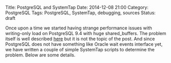 Title: PostgreSQL and SystemTap
Date: 2014-12-08 21:00
Category: PostgreSQL
Tags: PostgreSQL, SystemTap, debugging, sources
Status: draft

Once upon a time we started having strange performance issues with writing-only
load on PostgreSQL 9.4 with huge shared_buffers. The problem itself is well
described [here](http://www.postgresql.org/message-id/0DDFB621-7282-4A2B-8879-A47F7CECBCE4@simply.name)
but it is not the topic of the post. And since PostgreSQL does not have
something like Oracle wait events interface yet, we have written a couple of
simple SystemTap scripts to determine the problem. Below are some details.

